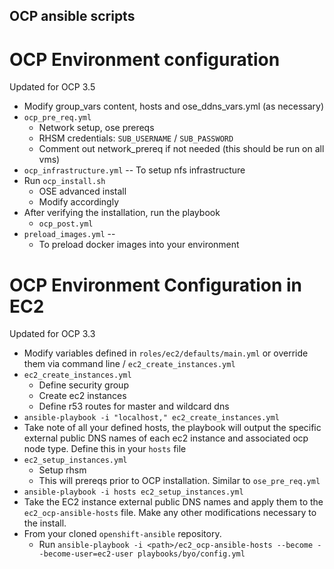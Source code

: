 OCP ansible scripts
---


# OCP Environment configuration
Updated for OCP 3.5 

* Modify group_vars content, hosts and ose_ddns_vars.yml (as necessary)
* `ocp_pre_req.yml` 
  * Network setup, ose prereqs
  * RHSM credentials: `SUB_USERNAME` / `SUB_PASSWORD`
  * Comment out network_prereq if not needed (this should be run on all vms)
* `ocp_infrastructure.yml` -- To setup nfs infrastructure
* Run `ocp_install.sh`
  * OSE advanced install
  * Modify accordingly
* After verifying the installation, run the playbook
  * `ocp_post.yml`
* `preload_images.yml` -- 
  * To preload docker images into your environment

 
# OCP Environment Configuration in EC2
Updated for OCP 3.3

* Modify variables defined in `roles/ec2/defaults/main.yml` or override them via command line / `ec2_create_instances.yml`
* `ec2_create_instances.yml`
  * Define security group
  * Create ec2 instances
  * Define r53 routes for master and wildcard dns
* `ansible-playbook -i "localhost," ec2_create_instances.yml`
* Take note of all your defined hosts, the playbook will output the specific external public DNS names of each ec2 instance and associated ocp node type.  Define this in your `hosts` file
* `ec2_setup_instances.yml`
  * Setup rhsm
  * This will prereqs prior to OCP installation.  Similar to `ose_pre_req.yml`
* `ansible-playbook -i hosts ec2_setup_instances.yml`
* Take the EC2 instance external public DNS names and apply them to the `ec2_ocp-ansible-hosts` file.  Make any other modifications necessary to the install.
* From your cloned `openshift-ansible` repository.  
  * Run `ansible-playbook -i <path>/ec2_ocp-ansible-hosts --become --become-user=ec2-user playbooks/byo/config.yml`